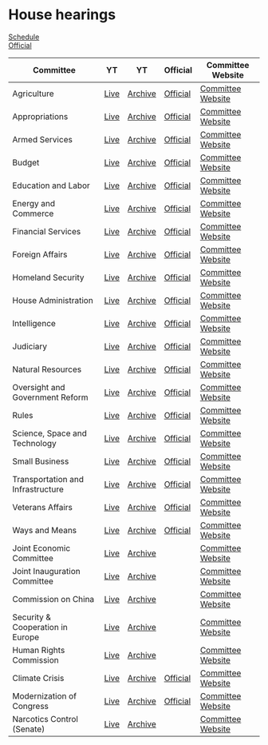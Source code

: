 # House hearings

<link rel="stylesheet" type="text/css" href="css/markdown.css">
<link rel="shortcut icon" href="ico/favicon.png" type="image/x-icon">


[Schedule](https://www.house.gov/legislative-activity)  
[Official](https://www.congress.gov/committees/video)

| Committee | YT  | YT  | Official | Committee Website |
| --- | --- | --- | --- | --- |
| Agriculture | [Live](https://www.youtube.com/channel/UCOWh2WJxPywHIaccDWb8Mvg/live) | [Archive](https://www.youtube.com/channel/UCOWh2WJxPywHIaccDWb8Mvg/videos?view=2&flow=grid) | [Official](https://www.congress.gov/committees/video/house-agriculture/hsag00) | [Committee Website](https://agriculture.house.gov/) |
| Appropriations | [Live](https://www.youtube.com/channel/UCMaSlF09S0fpoRshS2t_7XA/live) | [Archive](https://www.youtube.com/channel/UCMaSlF09S0fpoRshS2t_7XA/videos?view=2&flow=grid) | [Official](https://www.congress.gov/committees/video/house-appropriations/hsap00) | [Committee Website](https://appropriations.house.gov/) |
| Armed Services | [Live](https://www.youtube.com/channel/UCD506yORW2voSanqEgLOUIQ/live) | [Archive](https://www.youtube.com/channel/UCD506yORW2voSanqEgLOUIQ/videos?view=2&flow=grid) | [Official](https://www.congress.gov/committees/video/house-armed-services/hsas00) | [Committee Website](https://armedservices.house.gov/) |
| Budget | [Live](https://www.youtube.com/channel/UCwzia2rpHJkowAXK-IF9E0w/live) | [Archive](https://www.youtube.com/channel/UCwzia2rpHJkowAXK-IF9E0w/videos?view=2&flow=grid) | [Official](https://www.congress.gov/committees/video/house-budget/hsbu00) | [Committee Website](https://budget.house.gov/) |
| Education and Labor | [Live](https://www.youtube.com/channel/UCqAHNOSUqn0OByR-4vF81FQ/live) | [Archive](https://www.youtube.com/channel/UCqAHNOSUqn0OByR-4vF81FQ/videos?view=2&flow=grid) | [Official](https://www.congress.gov/committees/video/house-education-and-labor/hsed00) | [Committee Website](https://edlabor.house.gov/) |
| Energy and Commerce | [Live](https://www.youtube.com/channel/UCCbD3bkHRcwiBsaL1lWE_QQ/live) | [Archive](https://www.youtube.com/channel/UCCbD3bkHRcwiBsaL1lWE_QQ/videos?view=2&flow=grid) | [Official](https://www.congress.gov/committees/video/house-energy-and-commerce/hsif00) | [Committee Website](https://energycommerce.house.gov/) |
| Financial Services | [Live](https://www.youtube.com/channel/UCiGw0gRK-daU7Xv4oDMr9Hg/live) | [Archive](https://www.youtube.com/channel/UCiGw0gRK-daU7Xv4oDMr9Hg/videos?view=2&flow=grid) | [Official](https://www.congress.gov/committees/video/house-financial-services/hsba00) | [Committee Website](https://financialservices.house.gov/) |
| Foreign Affairs | [Live](https://www.youtube.com/channel/UCXCjgHrMgPEqDvCmPc9BbJA/live) | [Archive](https://www.youtube.com/channel/UCXCjgHrMgPEqDvCmPc9BbJA/videos?view=2&flow=grid) | [Official](https://www.congress.gov/committees/video/house-foreign-affairs/hsfa00) | [Committee Website](https://foreignaffairs.house.gov/) |
| Homeland Security | [Live](https://www.youtube.com/channel/UChdT2snPVxfp2m8n4VDdMag/live) | [Archive](https://www.youtube.com/channel/UChdT2snPVxfp2m8n4VDdMag/videos?view=2&flow=grid) | [Official](https://www.congress.gov/committees/video/house-homeland-security/hshm00) | [Committee Website](https://homeland.house.gov/) |
| House Administration | [Live](https://www.youtube.com/channel/UCTO94zQwJNB_gmud-4IyZXA/live) | [Archive](https://www.youtube.com/channel/UCTO94zQwJNB_gmud-4IyZXA/videos?view=2&flow=grid) | [Official](https://www.congress.gov/committees/video/house-administration/hsha00) | [Committee Website](https://cha.house.gov/) |
| Intelligence | [Live](https://www.youtube.com/channel/UCMF5z6BIrwwQTtcj2cacBPw/live) | [Archive](https://www.youtube.com/channel/UCMF5z6BIrwwQTtcj2cacBPw/videos?view=2&flow=grid) | [Official](https://www.congress.gov/committees/video/house-intelligence-permanent-select/hlig00) | [Committee Website](https://intelligence.house.gov/) |
| Judiciary | [Live](https://www.youtube.com/channel/UCVvv3JRCVQAl6ovogDum4hA/live) | [Archive](https://www.youtube.com/channel/UCVvv3JRCVQAl6ovogDum4hA/videos?view=2&flow=grid) | [Official](https://www.congress.gov/committees/video/house-judiciary/hsju00) | [Committee Website](https://judiciary.house.gov/) |
| Natural Resources | [Live](https://www.youtube.com/channel/UCB6LGE5-_i-xxtZxk1_SeTg/live) | [Archive](https://www.youtube.com/channel/UCB6LGE5-_i-xxtZxk1_SeTg/videos?view=2&flow=grid) | [Official](https://www.congress.gov/committees/video/house-natural-resources/hsii00) | [Committee Website](https://naturalresources.house.gov/) |
| Oversight and Government Reform | [Live](https://www.youtube.com/channel/UCXSlyao4qkUFiPqghptHtZA/live) | [Archive](https://www.youtube.com/channel/UCXSlyao4qkUFiPqghptHtZA/videos?view=2&flow=grid) | [Official](https://www.congress.gov/committees/video/house-oversight-and-reform/hsgo00) | [Committee Website](https://oversight.house.gov/) |
| Rules | [Live](https://www.youtube.com/channel/UCDNcorctkmOpBfr4sgu6t3w/live) | [Archive](https://www.youtube.com/channel/UCDNcorctkmOpBfr4sgu6t3w/videos?view=2&flow=grid) | [Official](https://www.congress.gov/committees/video/house-rules/hsru00) | [Committee Website](https://rules.house.gov/) |
| Science, Space and Technology | [Live](https://www.youtube.com/channel/UCtoUE3dJ-mLUo5dwGs7hXOw/live) | [Archive](https://www.youtube.com/channel/UCtoUE3dJ-mLUo5dwGs7hXOw/videos?view=2&flow=grid) | [Official](https://www.congress.gov/committees/video/house-science-space-and-technology/hssy00) | [Committee Website](https://science.house.gov/) |
| Small Business | [Live](https://www.youtube.com/channel/UCnYcuO2JQhVbnCR8ltmSacQ/live) | [Archive](https://www.youtube.com/channel/UCnYcuO2JQhVbnCR8ltmSacQ/videos?view=2&flow=grid) | [Official](https://www.congress.gov/committees/video/house-small-business/hssm00) | [Committee Website](https://smallbusiness.house.gov/) |
| Transportation and Infrastructure | [Live](https://www.youtube.com/channel/UChc8bTPtZgTZDDLJ6UWJgxA/live) | [Archive](https://www.youtube.com/channel/UChc8bTPtZgTZDDLJ6UWJgxA/videos?view=2&flow=grid) | [Official](https://www.congress.gov/committees/video/house-transportation-and-infrastructure/hspw00) | [Committee Website](https://transportation.house.gov/) |
| Veterans Affairs | [Live](https://www.youtube.com/channel/UCvI8xjyh45-XAJbfPcjUdbQ/live) | [Archive](https://www.youtube.com/channel/UCvI8xjyh45-XAJbfPcjUdbQ/videos?view=2&flow=grid) | [Official](https://www.congress.gov/committees/video/house-veterans-affairs/hsvr00) | [Committee Website](https://veterans.house.gov/) |
| Ways and Means | [Live](https://www.youtube.com/channel/UCfGqG11uB0JKgDxnF-GWQZg/live) | [Archive](https://www.youtube.com/channel/UCfGqG11uB0JKgDxnF-GWQZg/videos?view=2&flow=grid) | [Official](https://www.congress.gov/committees/video/house-ways-and-means/hswm00) | [Committee Website](https://waysandmeans.house.gov/) |
| Joint Economic Committee | [Live](https://www.youtube.com/channel/UCbNWSrKyYBP5iIZKT35LSGA/live) | [Archive](https://www.youtube.com/channel/UCbNWSrKyYBP5iIZKT35LSGA/videos?view=2&flow=grid) |     | [Committee Website](https://www.jec.senate.gov/) |
| Joint Inauguration Committee | [Live](https://www.youtube.com/channel/UCT0OddH-0Avs8FI-TH1FQXw/live) | [Archive](https://www.youtube.com/channel/UCT0OddH-0Avs8FI-TH1FQXw/videos?view=2&flow=grid) |     | [Committee Website](https://www.inaugural.senate.gov/) |
| Commission on China | [Live](https://www.youtube.com/channel/UCRAT_7MIzUolORlJhYBTzHA/live) | [Archive](https://www.youtube.com/channel/UCRAT_7MIzUolORlJhYBTzHA/videos?view=2&flow=grid) |     | [Committee Website](https://www.cecc.gov/) |
| Security & Cooperation in Europe | [Live](https://www.youtube.com/channel/UCtFO3w68Kumz7tRyspaqF2g/live) | [Archive](https://www.youtube.com/channel/UCtFO3w68Kumz7tRyspaqF2g/videos?view=2&flow=grid) |     | [Committee Website](https://www.csce.gov/) |
| Human Rights Commission | [Live](https://www.youtube.com/channel/UCWaeAlm47P3JQkZAauAyeDA/live) | [Archive](https://www.youtube.com/channel/UCWaeAlm47P3JQkZAauAyeDA/videos?view=2&flow=grid) |     | [Committee Website](https://humanrightscommission.house.gov/) |
| Climate Crisis | [Live](https://www.youtube.com/channel/UCqTxfzU6vYZ2-DW-y5jYvdQ/live) | [Archive](https://www.youtube.com/channel/UCqTxfzU6vYZ2-DW-y5jYvdQ/videos?view=2&flow=grid) | [Official](https://www.congress.gov/committees/video/house-select-committee-on-the-climate-crisis/hlcn00) | [Committee Website](https://climatecrisis.house.gov/) |
| Modernization of Congress | [Live](https://www.youtube.com/channel/UCECZaLBqABxBqN7VdtZ5sCA/live) | [Archive](https://www.youtube.com/channel/UCECZaLBqABxBqN7VdtZ5sCA/videos?view=2&flow=grid) | [Official](https://www.congress.gov/committees/video/house-select-committee-on-the-modernization-of-congress/hlmh00) | [Committee Website](https://modernizecongress.house.gov/) |
| Narcotics Control (Senate) | [Live](https://www.youtube.com/channel/UCD6CIIrqCTE08ZXPCzhoNyA/live) | [Archive](https://www.youtube.com/channel/UCD6CIIrqCTE08ZXPCzhoNyA/videos?view=2&flow=grid) |     | [Committee Website](https://www.drugcaucus.senate.gov/) |
